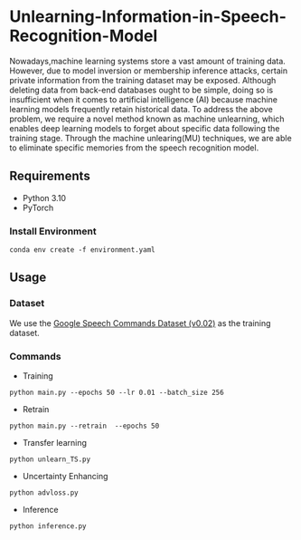 # Unlearning-Information-in-Speech-Recognition-Model

Nowadays,machine learning systems store a vast amount of training data. 
However, due to model inversion or membership inference attacks, certain private information from the training dataset may be exposed.
Although deleting data from back-end databases ought to be simple, doing so is insufficient when it comes to artificial intelligence (AI) because machine learning models frequently retain historical data. 
To address the above problem, we require a novel method known as machine unlearning, which enables deep learning models to forget about specific data following the training stage. 
Through the machine unlearing(MU) techniques, we are able to eliminate specific memories from the speech recognition model.

## Requirements
- Python 3.10
- PyTorch

### Install Environment
```
conda env create -f environment.yaml
```

## Usage

### Dataset
We use the [Google Speech Commands Dataset (v0.02)](https://arxiv.org/abs/1804.03209) as the training dataset.

### Commands
* Training
```
python main.py --epochs 50 --lr 0.01 --batch_size 256 
```

* Retrain
```
python main.py --retrain  --epochs 50
```

* Transfer learning
```
python unlearn_TS.py
```

* Uncertainty Enhancing
```
python advloss.py
```

* Inference
```
python inference.py
```

